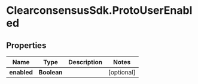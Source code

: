 # ClearconsensusSdk.ProtoUserEnabled

## Properties

Name | Type | Description | Notes
------------ | ------------- | ------------- | -------------
**enabled** | **Boolean** |  | [optional] 



